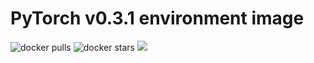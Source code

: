 # PyTorch v0.3.1 environment image

![docker pulls](https://img.shields.io/docker/pulls/linkernetworks/pytorch-031.svg) ![docker stars](https://img.shields.io/docker/stars/linkernetworks/pytorch-031.svg) [![](https://images.microbadger.com/badges/image/linkernetworks/pytorch-031.svg)](https://microbadger.com/images/linkernetworks/pytorch-031 "linkernetworks/pytorch-031 image metadata")